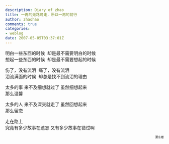 ```yaml
---
description: Diary of zhao
title: 一再的无路可走，所以一再的前行
author: zhaohao
comments: true
categories:
- weblog
date: 2007-05-05T03:37:01Z
---
```


明白一些东西的时候  却是最不需要明白的时候   
想起一些东西的时候  却是最不需要想起的时候   
   
伤了，没有流泪  痛了，没有流泪   
泪流满面的时候  却总是找不到流泪的理由   
   
太多的事 来不及细想就过了 虽然细想起来   
那么温馨   
   
太多的人 来不及深交就走了 虽然回想起来   
那么留恋   
   
走在路上   
究竟有多少故事在遗忘 又有多少故事在错过啊   
   
<div align="right"><span style="font-size: xx-small;">萧东楼</span></div>
